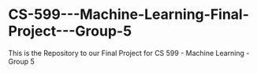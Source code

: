 # CS-599---Machine-Learning-Final-Project---Group-5
This is the Repository to our Final Project for CS 599 - Machine Learning - Group 5
